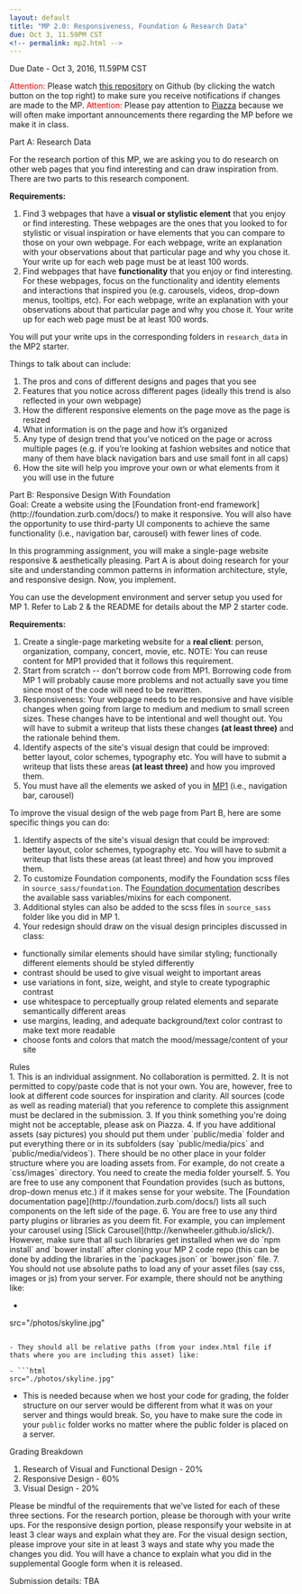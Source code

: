 ```yaml
---
layout: default
title: "MP 2.0: Responsiveness, Foundation & Research Data"
due: Oct 3, 11.59PM CST
<!-- permalink: mp2.html -->
---
```

<span class="section-heading">Due Date - Oct 3, 2016, 11.59PM CST</span>

<span style="color: red"> Attention: </span> Please watch [this repository](https://github.com/uiuc-web-programming/mp2_starter) on Github (by clicking the watch button on the top right) to make sure you receive notifications if changes are made to the MP. 
<span style="color: red"> Attention: </span> Please pay attention to [Piazza](https://piazza.com/class/is4r0uppzfx4q9) because we will often make important announcements there regarding the MP before we make it in class.

<div class="section-heading">Part A: Research Data</div>

<!-- We want you to search through different designs on Apropose’s site and create at least 2 trendsets  of 5-10 webpages each.  The first trendset should be focused on visual and stylistic elements that you’ve noticed. The webpages that you collect in this trendset are ones that you looked to for stylistic or visual inspiration or have elements that you can compare to those on your own site. The second trendset you create should be focused on functionality. In this trendset, focus on the functionality of webpages and identify  elements that inspired you (e.g. carousels, videos, drop-downs menus, tooltips ). A third (optional) trendset can be focused on the information architecture (or the content structure) of different webpages and how that inspired your own webpage.

Each webpage in a trendset should have an explanation with your observations about that particular page, why it’s in this trendset, and what conclusions you’ve drawn about it. Please add these explanations in the ‘notes’ box of each webpage in your trendset. -->

For the research portion of this MP, we are asking you to do research on other web pages that you find interesting and can draw inspiration from. There are two parts to this research component.

**Requirements:**

1. Find 3 webpages that have a **visual or stylistic element** that you enjoy or find interesting. These webpages are the ones that you looked to for stylistic or visual inspiration or have elements that you can compare to those on your own webpage. For each webpage, write an explanation with your observations about that particular page and why you chose it. Your write up for each web page must be at least 100 words.
2. Find  webpages that have **functionality** that you enjoy or find interesting. For these webpages, focus on the functionality and identity elements and interactions that inspired you (e.g. carousels, videos, drop-down menus, tooltips, etc). For each webpage, write an explanation with your observations about that particular page and why you chose it. Your write up for each web page must be at least 100 words.


You will put your write ups in the corresponding folders in `research_data` in the MP2 starter.

Things to talk about can include:

1. The pros and cons of different designs and pages that you see
2. Features that you notice across different pages (ideally this trend is also reflected in your own webpage)
3. How the different responsive elements on the page move as the page is resized
4. What information is on the page and how it’s organized
5. Any type of design trend that you’ve noticed on the page or across multiple pages (e.g. if you’re looking at fashion websites and notice that many of them have black navigation bars and use small font in all caps)
6. How the site will help you improve your own or what elements from it you will use in the future


<div class="section-heading">Part B: Responsive Design With Foundation</div>
Goal: Create a  website using the [Foundation front-end framework](http://foundation.zurb.com/docs/) to make it responsive. You will also have the opportunity to use third-party UI components to achieve the same functionality (i.e., navigation bar, carousel) with fewer lines of code.

In this programming assignment, you will make a single-page website responsive & aesthetically pleasing. Part A is about doing research for your site and understanding common patterns in information architecture, style, and responsive design. Now, you implement.

You can use the development environment and server setup you used for MP 1. Refer to Lab 2 & the README for details about the MP 2 starter code.

**Requirements:**

1. Create a single-page marketing website for a **real client**: person, organization, company, concert, movie, etc. NOTE: You can reuse content for MP1 provided that it follows this requirement.
2. Start from scratch -- don't borrow code from MP1. Borrowing code from MP 1 will probably cause more problems and not actually save you time since most of the code will need to be rewritten.
3. Responsiveness: Your webpage needs to be responsive and have visible changes when going from large to medium and medium to small screen sizes. These changes have to be intentional and well thought out. You will have to submit a writeup that lists these changes **(at least three)** and the rationale behind them.
4. Identify aspects of the site's visual design that could be improved: better layout, color schemes, typography etc. You will have to submit a writeup that lists these areas **(at least three)** and how you improved them.
5. You must have all the elements we asked of you in [MP1](https://uiuc-web-programming.github.io/fa2016/MP-1) (i.e., navigation bar, carousel)


To improve the visual design of the web page from Part B, here are some specific things you can do:

1. Identify aspects of the site's visual design that could be improved: better layout, color schemes, typography etc. You will have to submit a writeup that lists these areas (at least three) and how you improved them.
2. To customize Foundation components, modify the Foundation scss files in `source_sass/foundation`. The [Foundation documentation](http://foundation.zurb.com/docs/) describes the available sass variables/mixins for each component.
3. Additional styles can also be added to the scss files in `source_sass` folder like you did in MP 1.
4. Your redesign should draw on the visual design principles discussed in class:
 + functionally similar elements should have similar styling; functionally different elements should be styled differently
 + contrast should be used to give visual weight to important areas
 + use variations in font, size, weight, and style to create typographic contrast
 + use whitespace to perceptually group related elements and separate semantically different areas
 + use margins, leading, and adequate background/text color contrast to make text more readable
 + choose fonts and colors that match the mood/message/content of your site


<div class="section-heading">Rules</div>
1. This is an individual assignment. No collaboration is permitted.
2. It is not permitted to copy/paste code that is not your own. You are, however, free to look at different code sources for inspiration and clarity. All sources (code as well as reading material) that you reference to complete this assignment must be declared in the submission.
3. If you think something you're doing might not be acceptable, please ask on Piazza.
4. If you have additional assets (say pictures) you should put them under `public/media` folder and put everything there or in its subfolders (say `public/media/pics` and `public/media/videos`). There should be no other place in your folder structure where you are loading assets from. For example, do not create a `css/images` directory. You need to create the media folder yourself.
5. You are free to use any component that Foundation provides (such as buttons, drop-down menus etc.) if it makes sense for your website. The [Foundation documentation page](http://foundation.zurb.com/docs/) lists all such components on the left side of the page.
6. You are free to use any third party plugins or libraries as you deem fit. For example, you can implement your carousel using [Slick Carousel](http://kenwheeler.github.io/slick/). However, make sure that all such libraries get installed when we do `npm install` and `bower install` after cloning your MP 2 code repo (this can be done by adding the libraries in the `packages.json` or `bower.json` file.
7. You should not use absolute paths to load any of your asset files (say css, images or js) from your server. For example, there should not be anything like:

- ```html
src="/photos/skyline.jpg"
```

- They should all be relative paths (from your index.html file if thats where you are including this asset) like:

- ```html
src="./photos/skyline.jpg"
```
- This is needed because when we host your code for grading, the folder structure on our server would be different from what it was on your server and things would break. So, you have to make sure the code in your `public` folder works no matter where the public folder is placed on a server.


<div class="section-heading">Grading Breakdown</div>

1. Research of Visual and Functional Design - 20%
2. Responsive Design - 60%
3. Visual Design - 20%
 
Please be mindful of the requirements that we've listed for each of these three sections. For the research portion, please be thorough with your write ups. For the responsive design portion, please responsify your website in at least 3 clear ways and explain what they are. For the visual design section, please improve your site in at least 3 ways and state why you made the changes you did. You will have a chance to explain what you did in the supplemental Google form when it is released.

Submission details: TBA
